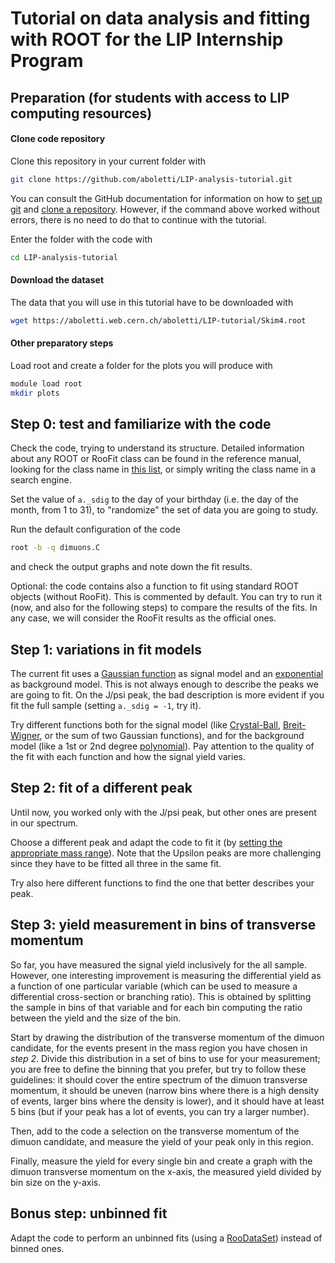 # Tutorial on data analysis and fitting with ROOT for the LIP Internship Program

## Preparation (for students with access to LIP computing resources)

#### Clone code repository
Clone this repository in your current folder with
```bash
git clone https://github.com/aboletti/LIP-analysis-tutorial.git
```
You can consult the GitHub documentation for information on how to [set up git](https://docs.github.com/en/get-started/getting-started-with-git) and [clone a repository](https://docs.github.com/en/github/creating-cloning-and-archiving-repositories/cloning-a-repository-from-github). However, if the command above worked without errors, there is no need to do that to continue with the tutorial.

Enter the folder with the code with
```bash
cd LIP-analysis-tutorial
```

#### Download the dataset
The data that you will use in this tutorial have to be downloaded with
```bash
wget https://aboletti.web.cern.ch/aboletti/LIP-tutorial/Skim4.root
```

#### Other preparatory steps
Load root and create a folder for the plots you will produce with
```bash
module load root
mkdir plots
```

## Step 0: test and familiarize with the code

Check the code, trying to understand its structure.
Detailed information about any ROOT or RooFit class can be found in the reference manual, looking for the class name in [this list](https://root.cern/doc/master/classes.html), or simply writing the class name in a search engine.

Set the value of `a._sdig` to the day of your birthday (i.e. the day of the month, from 1 to 31), to "randomize" the set of data you are going to study.

Run the default configuration of the code
```bash
root -b -q dimuons.C
```
and check the output graphs and note down the fit results.

Optional: the code contains also a function to fit using standard ROOT objects (without RooFit). This is commented by default. You can try to run it (now, and also for the following steps) to compare the results of the fits. In any case, we will consider the RooFit results as the official ones.

## Step 1: variations in fit models

The current fit uses a [Gaussian function](dimuons.C#L189-L192) as signal model and an [exponential](dimuons.C#L185-L187) as background model. This is not always enough to describe the peaks we are going to fit.
On the J/psi peak, the bad description is more evident if you fit the full sample (setting `a._sdig = -1`, try it).

Try different functions both for the signal model (like [Crystal-Ball](https://root.cern.ch/doc/master/classRooCrystalBall.html), [Breit-Wigner](https://root.cern.ch/doc/master/classRooBreitWigner.html), or the sum of two Gaussian functions), and for the background model (like a 1st or 2nd degree [polynomial](https://root.cern.ch/doc/master/classRooPolynomial.html)).
Pay attention to the quality of the fit with each function and how the signal yield varies.

## Step 2: fit of a different peak

Until now, you worked only with the J/psi peak, but other ones are present in our spectrum.

Choose a different peak and adapt the code to fit it (by [setting the appropriate mass range](dimuons.C#L37-L41)). Note that the Upsilon peaks are more challenging since they have to be fitted all three in the same fit.

Try also here different functions to find the one that better describes your peak.

## Step 3: yield measurement in bins of transverse momentum

So far, you have measured the signal yield inclusively for the all sample. However, one interesting improvement is measuring the differential yield as a function of one particular variable (which can be used to measure a differential cross-section or branching ratio). This is obtained by splitting the sample in bins of that variable and for each bin computing the ratio between the yield and the size of the bin.

Start by drawing the distribution of the transverse momentum of the dimuon candidate, for the events present in the mass region you have chosen in _step 2_. Divide this distribution in a set of bins to use for your measurement; you are free to define the binning that you prefer, but try to follow these guidelines: it should cover the entire spectrum of the dimuon transverse momentum, it should be uneven (narrow bins where there is a high density of events, larger bins where the density is lower), and it should have at least 5 bins (but if your peak has a lot of events, you can try a larger number).

Then, add to the code a selection on the transverse momentum of the dimuon candidate, and measure the yield of your peak only in this region.

Finally, measure the yield for every single bin and create a graph with the dimuon transverse momentum on the x-axis, the measured yield divided by bin size on the y-axis.

## Bonus step: unbinned fit

Adapt the code to perform an unbinned fits (using a [RooDataSet](https://root.cern.ch/doc/master/classRooDataSet.html)) instead of binned ones.



